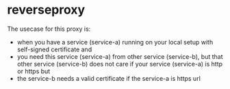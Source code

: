 # reverseproxy

The usecase for this proxy is:  

- when you have a service (service-a) running on your local setup with self-signed certificate and
- you need this service (service-a) from other service (service-b), but that other service (service-b) does not care if your service (service-a) is http or https but
- the service-b needs a valid certificate if the service-a is https url
